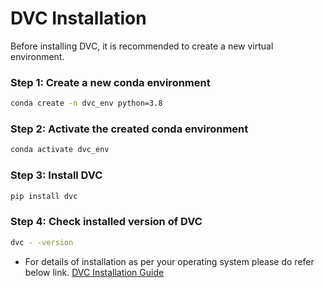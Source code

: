 # DVC Installation

Before installing DVC, it is recommended to create a new virtual environment.

### Step 1: Create a new conda environment
```bash
conda create -n dvc_env python=3.8
```
### Step 2: Activate the created conda environment
```bash
conda activate dvc_env
```
### Step 3: Install DVC
```bash
pip install dvc
```
### Step 4: Check installed version of DVC 
```bash
dvc - -version
```

* For details of installation as per your operating system please do refer below link.
[DVC Installation Guide](https://dvc.org/doc/install) 







